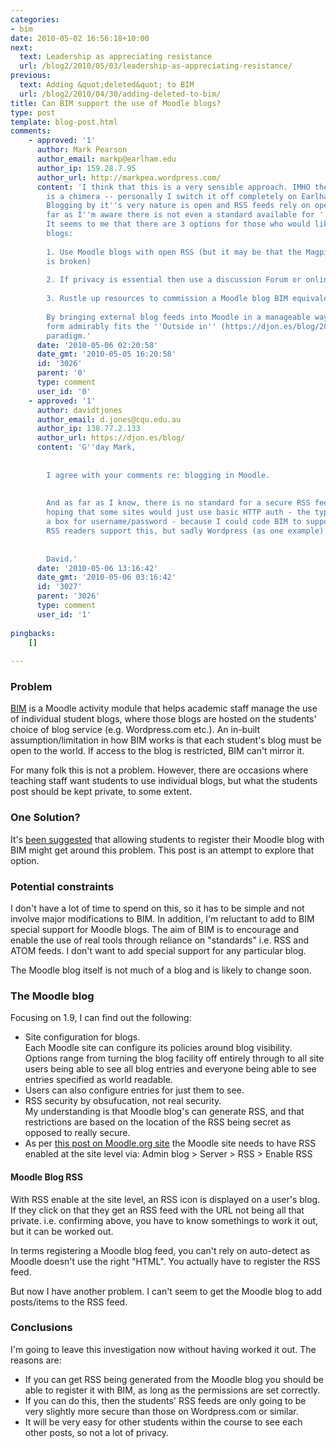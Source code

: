 ```yaml
---
categories:
- bim
date: 2010-05-02 16:56:18+10:00
next:
  text: Leadership as appreciating resistance
  url: /blog2/2010/05/03/leadership-as-appreciating-resistance/
previous:
  text: Adding &quot;deleted&quot; to BIM
  url: /blog2/2010/04/30/adding-deleted-to-bim/
title: Can BIM support the use of Moodle blogs?
type: post
template: blog-post.html
comments:
    - approved: '1'
      author: Mark Pearson
      author_email: markp@earlham.edu
      author_ip: 159.28.7.95
      author_url: http://markpea.wordpress.com/
      content: 'I think that this is a very sensible approach. IMHO the Moodle blogs notion
        is a chimera -- personally I switch it off completely on Earlham''s moodle site.
        Blogging by it''s very nature is open and RSS feeds rely on open access and  as
        far as I''m aware there is not even a standard available for ''secure'' RSS feed.
        It seems to me that there are 3 options for those who would like to use Moodle
        blogs:
    
        1. Use Moodle blogs with open RSS (but it may be that the Magpie RSS feed generation
        is broken)
    
        2. If privacy is essential then use a discussion Forum or online Assignment.
    
        3. Rustle up resources to commission a Moodle blog BIM equivalent.
    
        By bringing external blog feeds into Moodle in a manageable way BIM in it''s current
        form admirably fits the ''Outside in'' (https://djon.es/blog/2010/04/25/inside-out-outside-in-or-both/)
        paradigm.'
      date: '2010-05-06 02:20:58'
      date_gmt: '2010-05-05 16:20:58'
      id: '3026'
      parent: '0'
      type: comment
      user_id: '0'
    - approved: '1'
      author: davidtjones
      author_email: d.jones@cqu.edu.au
      author_ip: 138.77.2.133
      author_url: https://djon.es/blog/
      content: 'G''day Mark,
    
    
        I agree with your comments re: blogging in Moodle.
    
    
        And as far as I know, there is no standard for a secure RSS feed.  I had been
        hoping that some sites would just use basic HTTP auth - the type which pops up
        a box for username/password - because I could code BIM to support that.  Some
        RSS readers support this, but sadly Wordpress (as one example) don''t.
    
    
        David.'
      date: '2010-05-06 13:16:42'
      date_gmt: '2010-05-06 03:16:42'
      id: '3027'
      parent: '3026'
      type: comment
      user_id: '1'
    
pingbacks:
    []
    
---
```

### Problem

[BIM](/blog2/research/bam-blog-aggregation-management/) is a Moodle activity module that helps academic staff manage the use of individual student blogs, where those blogs are hosted on the students' choice of blog service (e.g. Wordpress.com etc.). An in-built assumption/limitation in how BIM works is that each student's blog must be open to the world. If access to the blog is restricted, BIM can't mirror it.

For many folk this is not a problem. However, there are occasions where teaching staff want students to use individual blogs, but what the students post should be kept private, to some extent.

### One Solution?

It's [been suggested](http://github.com/djplaner/BIM/issues#issue/13) that allowing students to register their Moodle blog with BIM might get around this problem. This post is an attempt to explore that option.

### Potential constraints

I don't have a lot of time to spend on this, so it has to be simple and not involve major modifications to BIM. In addition, I'm reluctant to add to BIM special support for Moodle blogs. The aim of BIM is to encourage and enable the use of real tools through reliance on "standards" i.e. RSS and ATOM feeds. I don't want to add special support for any particular blog.

The Moodle blog itself is not much of a blog and is likely to change soon.

### The Moodle blog

Focusing on 1.9, I can find out the following:

- Site configuration for blogs.  
    Each Moodle site can configure its policies around blog visibility. Options range from turning the blog facility off entirely through to all site users being able to see all blog entries and everyone being able to see entries specified as world readable.
- Users can also configure entries for just them to see.
- RSS security by obsufucation, not real security.  
    My understanding is that Moodle blog's can generate RSS, and that restrictions are based on the location of the RSS being secret as opposed to really secure.
- As per [this post on Moodle.org site](http://moodle.org/mod/forum/discuss.php?d=134612) the Moodle site needs to have RSS enabled at the site level via: Admin blog > Server > RSS > Enable RSS

#### Moodle Blog RSS

With RSS enable at the site level, an RSS icon is displayed on a user's blog. If they click on that they get an RSS feed with the URL not being all that private. i.e. confirming above, you have to know somethings to work it out, but it can be worked out.

In terms registering a Moodle blog feed, you can't rely on auto-detect as Moodle doesn't use the right "HTML". You actually have to register the RSS feed.

But now I have another problem. I can't seem to get the Moodle blog to add posts/items to the RSS feed.

### Conclusions

I'm going to leave this investigation now without having worked it out. The reasons are:

- If you can get RSS being generated from the Moodle blog you should be able to register it with BIM, as long as the permissions are set correctly.
- If you can do this, then the students' RSS feeds are only going to be very slightly more secure than those on Wordpress.com or similar.
- It will be very easy for other students within the course to see each other posts, so not a lot of privacy.
